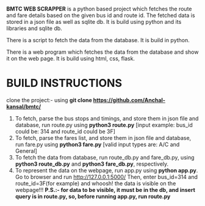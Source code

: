 **BMTC WEB SCRAPPER** is a python based project which fetches the route and fare details based on the given bus id and route id. The fetched data is stored in a json file as well as sqlite db. It is build using python and its libraries and sqlite db.

There is a script to fetch the data from the database. It is build in python.

There is a web program which fetches the data from the database and show it on the web page. It is build using html, css, flask.


# **BUILD INSTRUCTIONS**
clone the project:- using **git clone https://github.com/Anchal-kansal/bmtc/**

1. To fetch, parse the bus stops and timings, and store them in json file and database, run route.py using **python3 route.py** [input example: bus_id could be: 314 and route_id could be 3F]
2. To fetch, parse the fares list, and store them in json file and database, run fare.py using **python3 fare.py**
[valid input types are: A/C and General]
3. To fetch the data from database, run route_db.py and fare_db.py, using **python3 route_db.py** and **python3 fare_db.py**, respectively.
4. To represent the data on the webpage, run app.py using **python app.py**. Go to browser and run http://127.0.0.1:5000/
Then, enter bus_id=314 and route_id=3F(for example) and whoosh! the data is visible on the webpage!!!
**P.S.:- for data to be visible, it must be in the db, and insert query is in route.py, so, before running app.py, run route.py**


    
    
